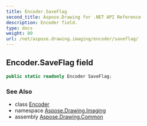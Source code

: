 ```yaml
---
title: Encoder.SaveFlag
second_title: Aspose.Drawing for .NET API Reference
description: Encoder field. 
type: docs
weight: 80
url: /net/aspose.drawing.imaging/encoder/saveflag/
---
```

## Encoder.SaveFlag field

```csharp
public static readonly Encoder SaveFlag;
```

### See Also

* class [Encoder](../)
* namespace [Aspose.Drawing.Imaging](../../encoder/)
* assembly [Aspose.Drawing.Common](../../../)


